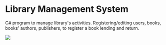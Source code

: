 # Library Management System

C# program to manage library's activities. Registering/editing users, books, books' authors, publishers, to register a book lending and return.

![](https://github.com/sbozich/Library-Management-System/blob/main/Showcase.gif)
